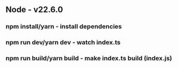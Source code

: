 ## Node - v22.6.0
### npm install/yarn - install dependencies
### npm run dev/yarn dev - watch index.ts
### npm run build/yarn build - make index.ts build (index.js)